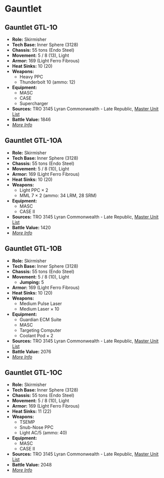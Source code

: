 # Gauntlet
## Gauntlet GTL-1O
- **Role:** Skirmisher
- **Tech Base:** Inner Sphere (3128)
- **Chassis:** 55 tons (Endo Steel)
- **Movement:** 5 / 8 (13), Light
- **Armor:** 169 (Light Ferro Fibrous)
- **Heat Sinks:** 10 (20)
- **Weapons:**
  - Heavy PPC
  - Thunderbolt 10 (ammo: 12)
- **Equipment:**
  - MASC
  - CASE
  - Supercharger
- **Sources:** TRO 3145 Lyran Commonwealth - Late Republic, [Master Unit List](http://masterunitlist.info/Unit/Details/6621/gauntlet-gtl-1o)
- **Battle Value:** 1846
- [*More Info*](gauntlet/gauntlet_gtl-1o.md)

## Gauntlet GTL-1OA
- **Role:** Skirmisher
- **Tech Base:** Inner Sphere (3128)
- **Chassis:** 55 tons (Endo Steel)
- **Movement:** 5 / 8 (10), Light
- **Armor:** 169 (Light Ferro Fibrous)
- **Heat Sinks:** 10 (20)
- **Weapons:**
  - Light PPC × 2
  - MML 7 × 2 (ammo: 34 LRM, 28 SRM)
- **Equipment:**
  - MASC
  - CASE II
- **Sources:** TRO 3145 Lyran Commonwealth - Late Republic, [Master Unit List](http://masterunitlist.info/Unit/Details/6622/gauntlet-gtl-1oa)
- **Battle Value:** 1420
- [*More Info*](gauntlet/gauntlet_gtl-1oa.md)

## Gauntlet GTL-1OB
- **Role:** Skirmisher
- **Tech Base:** Inner Sphere (3128)
- **Chassis:** 55 tons (Endo Steel)
- **Movement:** 5 / 8 (10), Light
  - **Jumping:** 5
- **Armor:** 169 (Light Ferro Fibrous)
- **Heat Sinks:** 10 (20)
- **Weapons:**
  - Medium Pulse Laser
  - Medium Laser × 10
- **Equipment:**
  - Guardian ECM Suite
  - MASC
  - Targeting Computer
  - Coolant Pod × 2
- **Sources:** TRO 3145 Lyran Commonwealth - Late Republic, [Master Unit List](http://masterunitlist.info/Unit/Details/6623/gauntlet-gtl-1ob)
- **Battle Value:** 2076
- [*More Info*](gauntlet/gauntlet_gtl-1ob.md)

## Gauntlet GTL-1OC
- **Role:** Skirmisher
- **Tech Base:** Inner Sphere (3128)
- **Chassis:** 55 tons (Endo Steel)
- **Movement:** 5 / 8 (10), Light
- **Armor:** 169 (Light Ferro Fibrous)
- **Heat Sinks:** 11 (22)
- **Weapons:**
  - TSEMP
  - Snub-Nose PPC
  - Light AC/5 (ammo: 40)
- **Equipment:**
  - MASC
  - CASE II
- **Sources:** TRO 3145 Lyran Commonwealth - Late Republic, [Master Unit List](http://masterunitlist.info/Unit/Details/6624/gauntlet-gtl-1oc)
- **Battle Value:** 2048
- [*More Info*](gauntlet/gauntlet_gtl-1oc.md)

